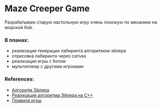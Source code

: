 # Maze Creeper Game

Разрабатываю старую настольную игру очень похожую по механике на морской бой.
### В планах:
  - реализация генерации лабиринта алгоритмом эйлера
  - отрисовка лабиринта через canvas
  - реализация игры с ботом
  - мультиплеер с другими игроками

### References:

 - [Алгоритм Эйлера](https://habr.com/ru/post/176671/)
 - [Реализация алгоритма Эйлера на С++](https://github.com/lpestl/Maze)
 - [Правила игры](https://pikabu.ru/story/nastolnaya_igra_na_bumage__labirint_7438708)
